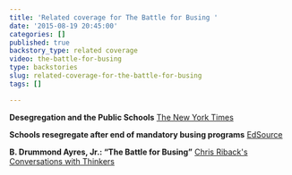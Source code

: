 ```yaml
---
title: 'Related coverage for The Battle for Busing '
date: '2015-08-19 20:45:00'
categories: []
published: true
backstory_type: related coverage
video: the-battle-for-busing
type: backstories
slug: related-coverage-for-the-battle-for-busing
tags: []

---
```

**Desegregation and the Public Schools**
[The New York Times](http://www.nytimes.com/2013/09/09/booming/desegregation-and-the-public-schools.html?ref=booming&_r=0)

**Schools resegregate after end of mandatory busing programs**
[EdSource](http://edsource.org/2013/schools-resegregate-after-end-of-mandatory-busing-programs/38673)

**B. Drummond Ayres, Jr.: “The Battle for Busing”**
[Chris Riback's Conversations with Thinkers](http://chrisriback.com/2013/09/10/retro-report-producer-b-drummond-ayres-jr-the-battle-for-busing/)

